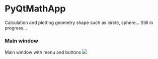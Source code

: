 # PyQtMathApp
Calculation and plotting geometry shape such as circle, sphere... Still in progress...

### Main window
Main window with menu and buttons
![](https://github.com/hrosicka/PyQtMathApp/blob/master/doc/MainWindow.PNG)
